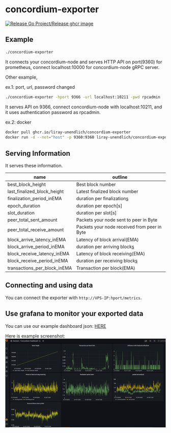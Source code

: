 # concordium-exporter

[![Release Go Project/Release ghcr image](https://github.com/liray-unendlich/concordium-exporter/actions/workflows/release-image.yml/badge.svg)](https://github.com/liray-unendlich/concordium-exporter/actions/workflows/release-image.yml)

## Example

```bash
./concordium-exporter
```

It connects your concordium-node and serves HTTP API on port(9360) for prometheus, connect localhost:10000 for concordium-node gRPC server.

Other example,

ex.1: port, url, password changed

```bash
./concordium-exporter -hport 9366 -url localhost:10211 -pwd rpcadmin
```

It serves API on 9366, connect concordium-node with localhost:10211, and it uses authentication password as rpcadmin.

ex.2: docker

```bash
docker pull ghcr.io/liray-unendlich/concordium-exporter
docker run -d --net="host" -p 9360:9360 liray-unendlich/concordium-exporter
```

## Serving Information

It serves these information.

| name                         | outline                                      |
| ---------------------------- | -------------------------------------------- |
| best_block_height            | Best block number                            |
| last_finalized_block_height  | Latest finalized block number                |
| finalization_period_inEMA    | duration per finalization[s](EMA)            |
| epoch_duration               | duration per epoch[s]                        |
| slot_duration                | duration per slot[s]                         |
| peer_total_sent_amount       | Packets your node sent to peer in Byte       |
| peer_total_receive_amount    | Packets your node received from peer in Byte |
| block_arrive_latency_inEMA   | Latency of block arrival(EMA)                |
| block_arrive_period_inEMA    | duration per arriving block[s](EMA)          |
| block_receive_latency_inEMA  | Latency of block receiving(EMA)              |
| block_receive_period_inEMA   | duration per receiving block[s](EMA)         |
| transactions_per_block_inEMA | Transaction per block(EMA)                   |

## Connecting and using data

You can connect the exporter with `http://VPS-IP:hport/metrics`.

## Use grafana to monitor your exported data

You can use our example dashboard json: [HERE](concordium-dashboard.json)

Here is example screenshot:
![dashboard screenshot](example-dashboard.png)
